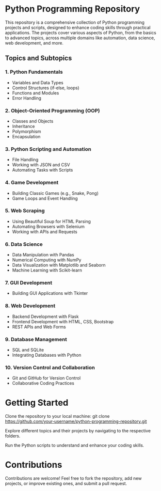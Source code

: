 # Python Programming Repository

This repository is a comprehensive collection of Python programming projects and scripts, designed to enhance coding skills through practical applications. The projects cover various aspects of Python, from the basics to advanced topics, across multiple domains like automation, data science, web development, and more.

## Topics and Subtopics

### 1. Python Fundamentals
- Variables and Data Types
- Control Structures (if-else, loops)
- Functions and Modules
- Error Handling

### 2. Object-Oriented Programming (OOP)
- Classes and Objects
- Inheritance
- Polymorphism
- Encapsulation

### 3. Python Scripting and Automation
- File Handling
- Working with JSON and CSV
- Automating Tasks with Scripts

### 4. Game Development
- Building Classic Games (e.g., Snake, Pong)
- Game Loops and Event Handling

### 5. Web Scraping
- Using Beautiful Soup for HTML Parsing
- Automating Browsers with Selenium
- Working with APIs and Requests

### 6. Data Science
- Data Manipulation with Pandas
- Numerical Computing with NumPy
- Data Visualization with Matplotlib and Seaborn
- Machine Learning with Scikit-learn

### 7. GUI Development
- Building GUI Applications with Tkinter

### 8. Web Development
- Backend Development with Flask
- Frontend Development with HTML, CSS, Bootstrap
- REST APIs and Web Forms

### 9. Database Management
- SQL and SQLite
- Integrating Databases with Python

### 10. Version Control and Collaboration
- Git and GitHub for Version Control
- Collaborative Coding Practices

# Getting Started
Clone the repository to your local machine:
  git clone https://github.com/your-username/python-programming-repository.git

Explore different topics and their projects by navigating to the respective folders.

Run the Python scripts to understand and enhance your coding skills.

# Contributions
Contributions are welcome! Feel free to fork the repository, add new projects, or improve existing ones, and submit a pull request.
